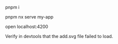 pnpm i

pnpm nx serve my-app

open localhost:4200

Verify in devtools that the add.svg file failed to load.
